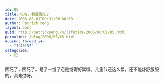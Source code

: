 ```yaml
---
id: 85
title: 哎呀，我要困死了
date: 2006-06-01T09:31:00+00:00
author: Patrick Peng
layout: post
guid: http://patrickpeng.cn/lifetime/2006/06/01/85.html
permalink: /blog/2006/06/85.html
duoshuo_thread_id:
  - "1940157"
categories:
  - 記
---
```

<p>困死了，困死了。睡了一觉了还是觉得好累哦。儿童节还这么累，还不能舒舒服服的，真难过呀。</p>